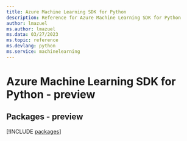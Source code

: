 ```yaml
---
title: Azure Machine Learning SDK for Python
description: Reference for Azure Machine Learning SDK for Python
author: lmazuel
ms.author: lmazuel
ms.data: 03/27/2023
ms.topic: reference
ms.devlang: python
ms.service: machinelearning
---
```

# Azure Machine Learning SDK for Python - preview
## Packages - preview
[!INCLUDE [packages](machine-learning-index.md)]